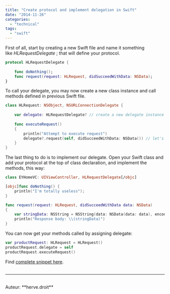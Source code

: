 ```yaml
---
title: "Create protocol and implement delegation in Swift"
date: "2014-11-26"
categories: 
  - "technical"
tags: 
  - "swift"
---
```


First of all, start by creating a new Swift file and name it something like _HLRequestDelegate_ ; that will define your protocol.

```swift
protocol HLRequestDelegate {
    
    func doNothing();
    func request(request: HLRequest, didSucceedWithData: NSData);
}
```

To call your delegate, you may now create a new class instance and call methods defined in previous Swift file.

```swift
class HLRequest: NSObject, NSURLConnectionDelegate {
    
    var delegate: HLRequestDelegate? // create a new delegate instance
    
    func executeRequest()
    {
        println("Attempt to execute request")
        delegate?.request(self, didSucceedWithData: NSData()) // let's trigger our delegate instance
    }
}
```

The last thing to do is to implement our delegate. Open your Swift class and add your protocol at the top of class declaration, and implement the methods, this way:

```swift
class EYHomeVC: UIViewController, HLRequestDelegate[/objc]

[objc]func doNothing() {
    println("I'm totally useless");
}

func request(request: HLRequest, didSucceedWithData data: NSData)
{
    var stringData: NSString = NSString(data: NSData(data: data), encoding: 4)
    println("Response body: \\(stringData)")
}
```

You can now get your methods called by assigning delegate:

```swift
var productRequest: HLRequest = HLRequest()
productRequest.delegate = self
productRequest.executeRequest()
```

Find [complete snippet here](https://github.com/fiftydegrees/swift-snippets).
<br>
<br>

---------------------------------------
<br>
Auteur: **herve.droit**
